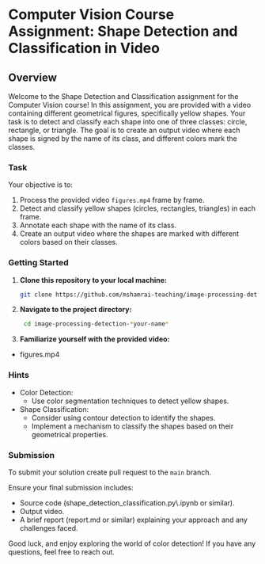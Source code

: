 # Computer Vision Course Assignment: Shape Detection and Classification in Video

## Overview

Welcome to the Shape Detection and Classification assignment for the Computer Vision course! In this assignment, you are provided with a video containing different geometrical figures, specifically yellow shapes. Your task is to detect and classify each shape into one of three classes: circle, rectangle, or triangle. The goal is to create an output video where each shape is signed by the name of its class, and different colors mark the classes.

### Task

Your objective is to:

1. Process the provided video `figures.mp4` frame by frame.
2. Detect and classify yellow shapes (circles, rectangles, triangles) in each frame.
3. Annotate each shape with the name of its class.
4. Create an output video where the shapes are marked with different colors based on their classes.

### Getting Started

1. **Clone this repository to your local machine:**

     ```bash
     git clone https://github.com/mshamrai-teaching/image-processing-detection-*your-name*
     ```
2. **Navigate to the project directory:**
      ```bash
       cd image-processing-detection-*your-name*
      ```

3. **Familiarize yourself with the provided video:**
* figures.mp4


### Hints
* Color Detection:
  * Use color segmentation techniques to detect yellow shapes.
* Shape Classification:
  * Consider using contour detection to identify the shapes.
  * Implement a mechanism to classify the shapes based on their geometrical properties.


### Submission
To submit your solution create pull request to the `main` branch.  

Ensure your final submission includes:

* Source code (shape_detection_classification.py\\.ipynb or similar).
* Output video.
* A brief report (report.md or similar) explaining your approach and any challenges faced.


Good luck, and enjoy exploring the world of color detection! If you have any questions, feel free to reach out.

